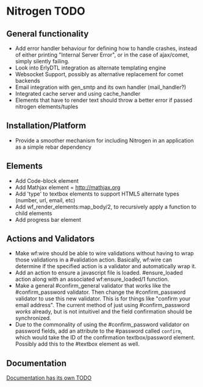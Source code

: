 # Nitrogen TODO

## General functionality

* Add error handler behaviour for defining how to handle crashes, instead of either printing "Internal Server Error", or in the case of ajax/comet, simply silently failing.
* Look into ErlyDTL integration as alternate templating engine
* Websocket Support, possibly as alternative replacement for comet backends
* Email integration with gen\_smtp and its own handler (mail\_handler?)
* Integrated cache server and using cache\_handler
* Elements that have to render text should throw a better error if passed nitrogen elements/tuples

## Installation/Platform

* Provide a smoother mechanism for including Nitrogen in an application as a simple rebar dependency

## Elements

* Add Code-block element
* Add Mathjax element = http://mathjax.org
* Add 'type' to textbox elements to support HTML5 alternate types (number, url, email, etc)
* Add wf\_render\_elements:map\_body/2, to recursively apply a function to child elements
* Add progress bar element

## Actions and Validators

* Make wf:wire should be able to wire validations without having to wrap those validations in a #validation action. Basically, wf:wire can determine if the specified action is a validator and automatically wrap it.
* Add an action to ensure a javascript file is loaded. #ensure\_loaded action along with an associated wf:ensure\_loaded/1 function.
* Make a general #confirm\_general validator that works like the #confirm\_password validator. Then change the #confirm\_password validator to use this new validator. This is for things like "confirm your email address".  The current method of just using #confirm\_password *works* already, but is not intuitivel and the field confirmation should be synchronized.
* Due to the commonality of using the #confirm\_password validator on password fields, add an attribute to the #password called `confirm`, which would take the ID of the confirmation textbox/password element. Possibly add this to the #textbox element as well.

## Documentation

[Documentation has its own TODO](https://github.com/nitrogen/nitrogen_core/blob/master/doc/org-mode/README.markdown)
